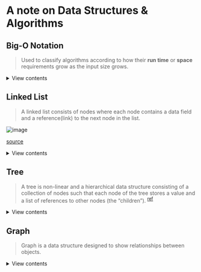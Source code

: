 # A note on Data Structures & Algorithms

## Big-O Notation

> Used to classify algorithms according to how their **run time** or **space** requirements grow as the input size grows.

<details>
<summary>View contents</summary>

#### Time Complexity

> analyze the runtime as the size of the inputs increases.

- Arithmetic operations are constant.
- Variable assignment is constant.
- Accessing elements in an array (by index) or object (by key) is constant.
- In a loop, the complexity is the length of the loop times.

#### Space Complexity

> how much additional memory do we need to allocate.

- Most primitives (booleans, numbers, undefined, null) are constant space.
- Strings require O(n) space (where n is the string length)
- Reference types are generally O(n), where n is the length (for arrays) or the number of keys (for objects)

#### O (Big Oh), Ω (Big Omega) and Θ (Big Theta)

- Big oh (O) - defines the worst case. e.g.: O(n)
- Big Omega (Ω) - defines the best case. e.g.: Ω(1)
- Big Theta (Θ) - when best case and worst case are same. e.g.: Θ(1)

#### Big-O Complexity Chart

![Big O Complexity Chart](assets/big-o/big-o-complexity-chart.jpg)

source: [https://www.bigocheatsheet.com/](https://www.bigocheatsheet.com/)

#### Big-O list

- ✅ **O(1) Constant Time:** no loops
- ✅ **O(logN) Logarithmic:** usually searching algorithms have log(n) if they are sorted (Binary Search) [size 8 -> 3 operations (log2^8), size 16 -> 4 operations (log2^16)]
- ✅ **O(n) Linear Time:** for, while loops
- ✅ **O(n \* logN):** Log Linear - usually Sorting algorithms
- ✅ **O(n^2) Quadratic Time:** every element in a collection needs to be compared to every other element. Two nested loops
- ✅ **O(2^n) Exponential Time:** recursive algorithms that solve a problem of size N
- ✅ **O(n!) Factorial Time:** Run a loop for every element
- ✅ **Two separate inputs:** O(a + b) or O(a \* b)

#### Common Data Structure Operations

![Common Data Structure Operations](assets/big-o/common-ds-ops.jpg)

source: [https://www.bigocheatsheet.com/](https://www.bigocheatsheet.com/)

#### Array Sorting Algorithms

![Array Sorting Algorithms](assets/big-o/array-sorting-algs.jpg)

source: [https://www.bigocheatsheet.com/](https://www.bigocheatsheet.com/)

</details>

## Linked List

> A linked list consists of nodes where each node contains a data field and a reference(link) to the next node in the list.

![image](https://user-images.githubusercontent.com/11992095/195976783-29e5f88d-20dc-4e6f-822c-109cac983f57.png)

[source](https://www.geeksforgeeks.org/data-structures/linked-list/)

<details>
<summary>View contents</summary>

### Linked List Basic operations

```py

from typing import Optional, Tuple
from typing_extensions import Self


class Node:
    def __init__(self, val: int = 0, next: Optional[Self] = None):
        self.val = val
        self.next = next


class LinkedListCrud:
    def __init__(self) -> None:
        # head: 1 -> 2
        self.head = Node(1)
        self.head.next = Node(2)

    # detect loop
    def detectLoop(self) -> Optional[Node]:
        slow = self.head
        fast = self.head

        while fast and fast.next and slow != fast:
            slow = slow.next
            fast = fast.next.next

        if slow and slow == fast:
            print("Loop detected")
            return slow
        else:
            print("Loop doesn't exists")
            return None

    # initiate loop
    def initiateLoop(self, last: Node, middle: Node) -> None:
        last.next = middle

    # Find middle
    def findMiddle(self) -> Node:
        slow = self.head
        fast = self.head

        while fast and fast.next:
            slow = slow.next
            fast = fast.next.next

        return slow

    # Reverse the linked list
    def reverseLL(self):
        prev = None
        curr = self.head

        while curr:
            next = curr.next
            curr.next = prev
            prev = curr
            curr = next

        self.head = prev

    # Delete a node
    def deleteNode(self, index: int):
        dummy = Node(next=self.head)
        prev, curr = dummy, self.head
        count = -1

        while curr and count != index-1:
            prev = curr
            curr = curr.next
            count += 1

        if count+1 != index:
            print("Index {} doesn't exists".format(index))
            return

        prev.next = curr.next
        self.head = dummy.next

    # Insert at a node
    def insertAt(self, index: int, val: int) -> None:
        dummy = Node(next=self.head)
        prev, curr = dummy, self.head
        count = -1

        while curr and count != index-1:
            prev = curr
            curr = curr.next
            count += 1

        if count+1 != index:
            print("Index {} doesn't exists".format(index))
            return

        newNode = Node(val=val)
        newNode.next = curr
        prev.next = newNode
        self.head = dummy.next

        # Insert at the end
    def insertAtEnd(self, val: int) -> None:
        curr = self.head

        while curr and curr.next:
            curr = curr.next
        curr.next = Node(val)

    # Insert at the beginning
    def insertAtBeginning(self, val: int) -> None:
        dummy = Node(val)
        dummy.next = self.head
        self.head = dummy

    # get last node
    def getLastNode(self) -> Node:
        curr = self.head

        while curr and curr.next:
            curr = curr.next

        return curr

    # Print the linked list
    def printLL(self, node=None, msg: str = ""):
        if not self.head:
            print("Linked List is empty.")

        curr = node if node else self.head
        if msg:
            print(msg+":", end=" ")

        while curr:
            print(curr.val, end=" ")
            curr = curr.next
        print()


if __name__ == "__main__":
    ll = LinkedListCrud()

    # crud operations
    ll.printLL(msg="Before Insert")
    ll.insertAtBeginning(5)
    ll.printLL(msg="After inserting 5 at beginning")
    ll.insertAtEnd(100)
    ll.printLL(msg="After inserting 100 at end")
    ll.insertAt(4, 200)
    ll.printLL(msg="After inserting 200 at 4th or last index")
    ll.insertAt(0, 50)
    ll.printLL(msg="After inserting 200 at 0 or 1st index")
    ll.insertAt(2, 46)
    ll.printLL(msg="After inserting 46 at 2nd index")
    ll.deleteNode(0)
    ll.printLL(msg="After deleting beginning node")
    ll.deleteNode(5)
    ll.printLL(msg="After deleting end node")

    # revers a LL
    ll.reverseLL()
    ll.printLL(msg="After reversing the linked list")

    # find middle
    middleNode = ll.findMiddle()
    ll.printLL(node=middleNode, msg="Middle Node")

    # find loop, remove loop, find length of loop
    lastNode = ll.getLastNode()
    ll.initiateLoop(lastNode, middleNode)
    ll.detectLoop()
```

```
Before Insert: 1 2 
After inserting 5 at beginning: 5 1 2 
After inserting 100 at end: 5 1 2 100 
After inserting 200 at 4th or last index: 5 1 2 100 200 
After inserting 200 at 0 or 1st index: 50 5 1 2 100 200 
After inserting 46 at 2nd index: 50 5 46 1 2 100 200 
After deleting beginning node: 5 46 1 2 100 200 
After deleting end node: 5 46 1 2 100 
After reversing the linked list: 100 2 1 46 5 
Middle Node: 1 46 5 
Loop detected
```

</details>

## Tree

> A tree is non-linear and a hierarchical data structure consisting of a collection of nodes such that each node of the tree stores a value and a list of references to other nodes (the “children”). <sup>[ref](https://www.geeksforgeeks.org/introduction-to-tree-data-structure-and-algorithm-tutorials/)</sup>

<details>
<summary>View contents</summary>

### Breath First Traversals

<details>
<summary>View contents</summary>

<img width="848" alt="image" src="https://user-images.githubusercontent.com/11992095/195859575-520cccdc-621e-4de6-ad4c-4f8185a8f30d.png">
    
<img width="1187" alt="image" src="https://user-images.githubusercontent.com/11992095/195860975-8d448e5a-0635-455d-b219-9028dcf58574.png">


</details>

### Depth First Traversals

<details>
<summary>View contents</summary>

1. Pre-order

![pre-order](assets/graph/pre-order.png)

2. In-order

![pre-order](assets/graph/in-order.png)

3. Post-order

![pre-order](assets/graph/post-order.png)

source: [data structures and algorithms in python](https://classroom.udacity.com/courses/ud513/lessons/7114284829/concepts/77366995150923)

**Implementation:**

```py
class Node:
    def __init__(self, val):
        self.val = val
        self.left = None
        self.right = None


# left - root - right
def printInOrder(root):
    if root:
        printInOrder(root.left)
        print(root.val, end=" ")
        printInOrder(root.right)


# root - left - right
def printPreOrder(root):
    if root:
        print(root.val, end=" ")
        printPreOrder(root.left)
        printPreOrder(root.right)


# left - right - root
def printPostOrder(root):
    if root:
        printPostOrder(root.left)
        printPostOrder(root.right)
        print(root.val, end=" ")


if __name__ == "__main__":
    root = Node("D")
    root.left = Node("B")
    root.right = Node("E")
    root.left.left = Node("A")
    root.left.right = Node("C")
    root.right.right = Node("F")

    print("Pre Order:", end=" ")
    printPreOrder(root)
    print()

    print("In Order:", end=" ")
    printInOrder(root)
    print()

    print("Post Order:", end=" ")
    printPostOrder(root)
```

</details>

</details>

## Graph

> Graph is a data structure designed to show relationships between objects.

<details>
<summary>View contents</summary>

The purpose of a graph is to show how different things are connected to one another (also known as network). A graph is similar to a tree.

![graph-node-edge](assets/graph/graph.png)

### BFS (Breath First Search)

<details>
<summary>View contents</summary>

[BFS in geekforgeeks](https://www.geeksforgeeks.org/breadth-first-search-or-bfs-for-a-graph/)

</details>

</details>
